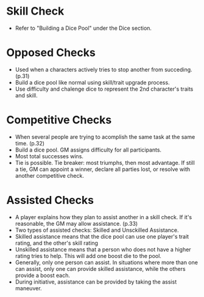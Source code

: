 # Skill Check
- Refer to "Building a Dice Pool" under the Dice section.

# Opposed Checks
- Used when a characters actively tries to stop another from succeding. (p.31)
- Build a dice pool like normal using skill/trait upgrade process.
- Use difficulty and chalenge dice to represent the 2nd character's traits and skill.

# Competitive Checks
- When several people are trying to acomplish the same task at the same time. (p.32)
- Build a dice pool. GM assigns difficulty for all participants.
- Most total successes wins.
- Tie is possible. Tie breaker: most triumphs, then most advantage. If still a tie, GM can appoint a winner, declare all parties lost, or resolve with another competitive check.

# Assisted Checks
- A player explains how they plan to assist another in a skill check. If it's reasonable, the GM may allow assistance. (p.33)
- Two types of assisted checks: Skilled and Unsckilled Assistance.
- Skilled assistance means that the dice pool can use one player's trait rating, and the other's skill rating
- Unskilled assistance means that a person who does not have a higher rating tries to help. This will add one boost die to the pool.
- Generally, only one person can assist. In situations where more than one can assist, only one can provide skilled assistance, while the others provide a boost each.
- During initiative, assistance can be provided by taking the assist maneuver. 